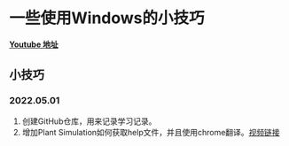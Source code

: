 # 一些使用Windows的小技巧

 [**Youtube 地址**](https://www.youtube.com/user/weitungwang/videos) 


## 小技巧









### 2022.05.01
1. 创建GitHub仓库，用来记录学习记录。
2. 增加Plant Simulation如何获取help文件，并且使用chrome翻译。[视频链接](https://youtu.be/XaVzhJewkkU)